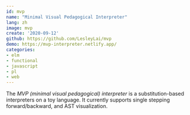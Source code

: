 ```yaml
---
id: mvp
name: "Minimal Visual Pedagogical Interpreter"
lang: zh
image: mvp
create: '2020-09-12'
github: https://github.com/LesleyLai/mvp
demo: https://mvp-interpreter.netlify.app/
categories:
- elm
- functional
- javascript
- pl
- web
---
```


The *MVP (minimal visual pedagogical) interpreter* is a substitution-based interpreters on a toy language. It currently supports single stepping forward/backward, and AST visualization.